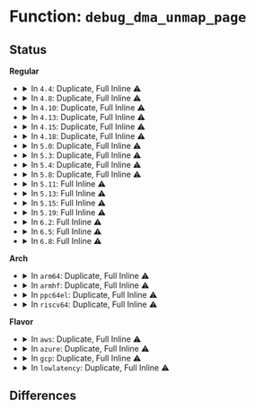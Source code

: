 # Function: <code>debug_dma_unmap_page</code>

## Status
<b>Regular</b>
<ul>
<li>
<details>
<summary>In <code>4.4</code>: Duplicate, Full Inline ⚠️</summary>

**Collision:** Static Duplication

**Inline:** Full

**Transformation:** False

**Instances:**

```
In drivers/dma/dmaengine.c (0)
Location: include/linux/dma-debug.h:117
Inline: True
```
```
In drivers/tty/serial/8250/8250_dma.c (0)
Location: include/linux/dma-debug.h:117
Inline: True
```
```
In drivers/char/agp/intel-gtt.c (0)
Location: include/linux/dma-debug.h:117
Inline: True
```
```
In drivers/usb/core/hcd.c (0)
Location: include/linux/dma-debug.h:117
Inline: True
```
```
In drivers/usb/dwc2/hcd_intr.c (0)
Location: include/linux/dma-debug.h:117
Inline: True
```
</details>
</li>
<li>
<details>
<summary>In <code>4.8</code>: Duplicate, Full Inline ⚠️</summary>

**Collision:** Static Duplication

**Inline:** Full

**Transformation:** False

**Instances:**

```
In drivers/dma/dmaengine.c (0)
Location: include/linux/dma-debug.h:117
Inline: True
```
```
In drivers/virtio/virtio_ring.c (0)
Location: include/linux/dma-debug.h:117
Inline: True
```
```
In drivers/tty/serial/8250/8250_dma.c (0)
Location: include/linux/dma-debug.h:117
Inline: True
```
```
In drivers/char/agp/intel-gtt.c (0)
Location: include/linux/dma-debug.h:117
Inline: True
```
```
In drivers/usb/core/hcd.c (0)
Location: include/linux/dma-debug.h:117
Inline: True
```
```
In drivers/usb/dwc2/hcd_ddma.c (0)
Location: include/linux/dma-debug.h:117
Inline: True
```
```
In drivers/usb/host/xhci-ring.c (0)
Location: include/linux/dma-debug.h:117
Inline: True
```
</details>
</li>
<li>
<details>
<summary>In <code>4.10</code>: Duplicate, Full Inline ⚠️</summary>

**Collision:** Static Duplication

**Inline:** Full

**Transformation:** False

**Instances:**

```
In drivers/dma/dmaengine.c (0)
Location: include/linux/dma-debug.h:124
Inline: True
```
```
In drivers/virtio/virtio_ring.c (0)
Location: include/linux/dma-debug.h:124
Inline: True
```
```
In drivers/tty/serial/8250/8250_dma.c (0)
Location: include/linux/dma-debug.h:124
Inline: True
```
```
In drivers/char/agp/intel-gtt.c (0)
Location: include/linux/dma-debug.h:124
Inline: True
```
```
In drivers/usb/core/hcd.c (0)
Location: include/linux/dma-debug.h:124
Inline: True
```
```
In drivers/usb/dwc2/hcd_ddma.c (0)
Location: include/linux/dma-debug.h:124
Inline: True
```
```
In drivers/usb/host/xhci-ring.c (0)
Location: include/linux/dma-debug.h:124
Inline: True
```
</details>
</li>
<li>
<details>
<summary>In <code>4.13</code>: Duplicate, Full Inline ⚠️</summary>

**Collision:** Static Duplication

**Inline:** Full

**Transformation:** False

**Instances:**

```
In drivers/dma/dmaengine.c (0)
Location: include/linux/dma-debug.h:124
Inline: True
```
```
In drivers/virtio/virtio_ring.c (0)
Location: include/linux/dma-debug.h:124
Inline: True
```
```
In drivers/tty/serial/8250/8250_dma.c (0)
Location: include/linux/dma-debug.h:124
Inline: True
```
```
In drivers/char/agp/intel-gtt.c (0)
Location: include/linux/dma-debug.h:124
Inline: True
```
```
In drivers/usb/core/hcd.c (0)
Location: include/linux/dma-debug.h:124
Inline: True
```
```
In drivers/usb/dwc2/hcd_ddma.c (0)
Location: include/linux/dma-debug.h:124
Inline: True
```
```
In drivers/usb/host/xhci-ring.c (0)
Location: include/linux/dma-debug.h:124
Inline: True
```
</details>
</li>
<li>
<details>
<summary>In <code>4.15</code>: Duplicate, Full Inline ⚠️</summary>

**Collision:** Static Duplication

**Inline:** Full

**Transformation:** False

**Instances:**

```
In drivers/dma/dmaengine.c (0)
Location: include/linux/dma-debug.h:124
Inline: True
```
```
In drivers/virtio/virtio_ring.c (0)
Location: include/linux/dma-debug.h:124
Inline: True
```
```
In drivers/tty/serial/8250/8250_dma.c (0)
Location: include/linux/dma-debug.h:124
Inline: True
```
```
In drivers/char/agp/intel-gtt.c (0)
Location: include/linux/dma-debug.h:124
Inline: True
```
```
In drivers/usb/core/hcd.c (0)
Location: include/linux/dma-debug.h:124
Inline: True
```
```
In drivers/usb/dwc2/hcd_ddma.c (0)
Location: include/linux/dma-debug.h:124
Inline: True
```
```
In drivers/usb/host/xhci-ring.c (0)
Location: include/linux/dma-debug.h:124
Inline: True
```
```
In drivers/usb/host/xhci-dbgcap.c (0)
Location: include/linux/dma-debug.h:124
Inline: True
```
</details>
</li>
<li>
<details>
<summary>In <code>4.18</code>: Duplicate, Full Inline ⚠️</summary>

**Collision:** Static Duplication

**Inline:** Full

**Transformation:** False

**Instances:**

```
In drivers/dma/dmaengine.c (0)
Location: include/linux/dma-debug.h:118
Inline: True
```
```
In drivers/virtio/virtio_ring.c (0)
Location: include/linux/dma-debug.h:118
Inline: True
```
```
In drivers/tty/serial/8250/8250_dma.c (0)
Location: include/linux/dma-debug.h:118
Inline: True
```
```
In drivers/char/agp/intel-gtt.c (0)
Location: include/linux/dma-debug.h:118
Inline: True
```
```
In drivers/usb/core/hcd.c (0)
Location: include/linux/dma-debug.h:118
Inline: True
```
```
In drivers/usb/dwc2/hcd_intr.c (0)
Location: include/linux/dma-debug.h:118
Inline: True
```
```
In drivers/usb/dwc2/hcd_ddma.c (0)
Location: include/linux/dma-debug.h:118
Inline: True
```
```
In drivers/usb/host/xhci-ring.c (0)
Location: include/linux/dma-debug.h:118
Inline: True
```
```
In drivers/usb/host/xhci-dbgcap.c (0)
Location: include/linux/dma-debug.h:118
Inline: True
```
```
In net/core/page_pool.c (0)
Location: include/linux/dma-debug.h:118
Inline: True
```
</details>
</li>
<li>
<details>
<summary>In <code>5.0</code>: Duplicate, Full Inline ⚠️</summary>

**Collision:** Static Duplication

**Inline:** Full

**Transformation:** False

**Instances:**

```
In drivers/dma/dmaengine.c (0)
Location: include/linux/dma-debug.h:106
Inline: True
```
```
In drivers/virtio/virtio_ring.c (0)
Location: include/linux/dma-debug.h:106
Inline: True
```
```
In drivers/tty/serial/8250/8250_dma.c (0)
Location: include/linux/dma-debug.h:106
Inline: True
```
```
In drivers/char/agp/intel-gtt.c (0)
Location: include/linux/dma-debug.h:106
Inline: True
```
```
In drivers/usb/core/hcd.c (0)
Location: include/linux/dma-debug.h:106
Inline: True
```
```
In drivers/usb/dwc2/hcd_intr.c (0)
Location: include/linux/dma-debug.h:106
Inline: True
```
```
In drivers/usb/dwc2/hcd_ddma.c (0)
Location: include/linux/dma-debug.h:106
Inline: True
```
```
In drivers/usb/host/xhci-ring.c (0)
Location: include/linux/dma-debug.h:106
Inline: True
```
```
In drivers/usb/host/xhci-dbgcap.c (0)
Location: include/linux/dma-debug.h:106
Inline: True
```
```
In net/core/page_pool.c (0)
Location: include/linux/dma-debug.h:106
Inline: True
```
</details>
</li>
<li>
<details>
<summary>In <code>5.3</code>: Duplicate, Full Inline ⚠️</summary>

**Collision:** Static Duplication

**Inline:** Full

**Transformation:** False

**Instances:**

```
In mm/hmm.c (0)
Location: include/linux/dma-debug.h:94
Inline: True
```
```
In drivers/dma/dmaengine.c (0)
Location: include/linux/dma-debug.h:94
Inline: True
```
```
In drivers/virtio/virtio_ring.c (0)
Location: include/linux/dma-debug.h:94
Inline: True
```
```
In drivers/tty/serial/8250/8250_dma.c (0)
Location: include/linux/dma-debug.h:94
Inline: True
```
```
In drivers/char/agp/intel-gtt.c (0)
Location: include/linux/dma-debug.h:94
Inline: True
```
```
In drivers/usb/core/hcd.c (0)
Location: include/linux/dma-debug.h:94
Inline: True
```
```
In drivers/usb/dwc2/hcd_intr.c (0)
Location: include/linux/dma-debug.h:94
Inline: True
```
```
In drivers/usb/dwc2/hcd_ddma.c (0)
Location: include/linux/dma-debug.h:94
Inline: True
```
```
In drivers/usb/host/xhci-ring.c (0)
Location: include/linux/dma-debug.h:94
Inline: True
```
```
In drivers/usb/host/xhci-dbgcap.c (0)
Location: include/linux/dma-debug.h:94
Inline: True
```
```
In net/core/page_pool.c (0)
Location: include/linux/dma-debug.h:94
Inline: True
```
</details>
</li>
<li>
<details>
<summary>In <code>5.4</code>: Duplicate, Full Inline ⚠️</summary>

**Collision:** Static Duplication

**Inline:** Full

**Transformation:** False

**Instances:**

```
In mm/hmm.c (0)
Location: include/linux/dma-debug.h:94
Inline: True
```
```
In drivers/dma/dmaengine.c (0)
Location: include/linux/dma-debug.h:94
Inline: True
```
```
In drivers/virtio/virtio_ring.c (0)
Location: include/linux/dma-debug.h:94
Inline: True
```
```
In drivers/tty/serial/8250/8250_dma.c (0)
Location: include/linux/dma-debug.h:94
Inline: True
```
```
In drivers/char/agp/intel-gtt.c (0)
Location: include/linux/dma-debug.h:94
Inline: True
```
```
In drivers/usb/core/hcd.c (0)
Location: include/linux/dma-debug.h:94
Inline: True
```
```
In drivers/usb/dwc2/hcd_intr.c (0)
Location: include/linux/dma-debug.h:94
Inline: True
```
```
In drivers/usb/dwc2/hcd_ddma.c (0)
Location: include/linux/dma-debug.h:94
Inline: True
```
```
In drivers/usb/host/xhci-ring.c (0)
Location: include/linux/dma-debug.h:94
Inline: True
```
```
In drivers/usb/host/xhci-dbgcap.c (0)
Location: include/linux/dma-debug.h:94
Inline: True
```
```
In net/core/page_pool.c (0)
Location: include/linux/dma-debug.h:94
Inline: True
```
</details>
</li>
<li>
<details>
<summary>In <code>5.8</code>: Duplicate, Full Inline ⚠️</summary>

**Collision:** Static Duplication

**Inline:** Full

**Transformation:** False

**Instances:**

```
In drivers/dma/dmaengine.c (0)
Location: include/linux/dma-debug.h:94
Inline: True
```
```
In drivers/virtio/virtio_ring.c (0)
Location: include/linux/dma-debug.h:94
Inline: True
```
```
In drivers/tty/serial/8250/8250_dma.c (0)
Location: include/linux/dma-debug.h:94
Inline: True
```
```
In drivers/char/agp/intel-gtt.c (0)
Location: include/linux/dma-debug.h:94
Inline: True
```
```
In drivers/usb/core/hcd.c (0)
Location: include/linux/dma-debug.h:94
Inline: True
```
```
In drivers/usb/dwc2/hcd_intr.c (0)
Location: include/linux/dma-debug.h:94
Inline: True
```
```
In drivers/usb/dwc2/hcd_ddma.c (0)
Location: include/linux/dma-debug.h:94
Inline: True
```
```
In drivers/usb/host/xhci-ring.c (0)
Location: include/linux/dma-debug.h:94
Inline: True
```
```
In drivers/usb/host/xhci-dbgcap.c (0)
Location: include/linux/dma-debug.h:94
Inline: True
```
```
In net/core/page_pool.c (0)
Location: include/linux/dma-debug.h:94
Inline: True
```
```
In net/xdp/xsk_buff_pool.c (0)
Location: include/linux/dma-debug.h:94
Inline: True
```
</details>
</li>
<li>
<details>
<summary>In <code>5.11</code>: Full Inline ⚠️</summary>

**Collision:** Unique Static

**Inline:** Full

**Transformation:** False

**Instances:**

```
In kernel/dma/mapping.c (0)
Location: kernel/dma/debug.h:60
Inline: True
```
</details>
</li>
<li>
<details>
<summary>In <code>5.13</code>: Full Inline ⚠️</summary>

**Collision:** Unique Static

**Inline:** Full

**Transformation:** False

**Instances:**

```
In kernel/dma/mapping.c (0)
Location: kernel/dma/debug.h:60
Inline: True
```
</details>
</li>
<li>
<details>
<summary>In <code>5.15</code>: Full Inline ⚠️</summary>

**Collision:** Unique Static

**Inline:** Full

**Transformation:** False

**Instances:**

```
In kernel/dma/mapping.c (0)
Location: kernel/dma/debug.h:65
Inline: True
```
</details>
</li>
<li>
<details>
<summary>In <code>5.19</code>: Full Inline ⚠️</summary>

**Collision:** Unique Static

**Inline:** Full

**Transformation:** False

**Instances:**

```
In kernel/dma/mapping.c (0)
Location: kernel/dma/debug.h:65
Inline: True
```
</details>
</li>
<li>
<details>
<summary>In <code>6.2</code>: Full Inline ⚠️</summary>

**Collision:** Unique Static

**Inline:** Full

**Transformation:** False

**Instances:**

```
In kernel/dma/mapping.c (0)
Location: kernel/dma/debug.h:65
Inline: True
```
</details>
</li>
<li>
<details>
<summary>In <code>6.5</code>: Full Inline ⚠️</summary>

**Collision:** Unique Static

**Inline:** Full

**Transformation:** False

**Instances:**

```
In kernel/dma/mapping.c (0)
Location: kernel/dma/debug.h:65
Inline: True
```
</details>
</li>
<li>
<details>
<summary>In <code>6.8</code>: Full Inline ⚠️</summary>

**Collision:** Unique Static

**Inline:** Full

**Transformation:** False

**Instances:**

```
In kernel/dma/mapping.c (0)
Location: kernel/dma/debug.h:65
Inline: True
```
</details>
</li>
</ul>
<b>Arch</b>
<ul>
<li>
<details>
<summary>In <code>arm64</code>: Duplicate, Full Inline ⚠️</summary>

**Collision:** Static Duplication

**Inline:** Full

**Transformation:** False

**Instances:**

```
In mm/hmm.c (0)
Location: include/linux/dma-debug.h:94
Inline: True
```
```
In drivers/dma/dmaengine.c (0)
Location: include/linux/dma-debug.h:94
Inline: True
```
```
In drivers/dma/bcm2835-dma.c (0)
Location: include/linux/dma-debug.h:94
Inline: True
```
```
In drivers/dma/mv_xor.c (0)
Location: include/linux/dma-debug.h:94
Inline: True
```
```
In drivers/virtio/virtio_ring.c (0)
Location: include/linux/dma-debug.h:94
Inline: True
```
```
In drivers/tty/serial/8250/8250_dma.c (0)
Location: include/linux/dma-debug.h:94
Inline: True
```
```
In drivers/tty/serial/msm_serial.c (0)
Location: include/linux/dma-debug.h:94
Inline: True
```
```
In drivers/iommu/io-pgtable-arm.c (0)
Location: include/linux/dma-debug.h:94
Inline: True
```
```
In drivers/iommu/rockchip-iommu.c (0)
Location: include/linux/dma-debug.h:94
Inline: True
```
```
In drivers/net/ethernet/broadcom/bgmac.c (0)
Location: include/linux/dma-debug.h:94
Inline: True
```
```
In drivers/net/ethernet/freescale/fec_main.c (0)
Location: include/linux/dma-debug.h:94
Inline: True
```
```
In drivers/usb/core/hcd.c (0)
Location: include/linux/dma-debug.h:94
Inline: True
```
```
In drivers/usb/dwc2/hcd_intr.c (0)
Location: include/linux/dma-debug.h:94
Inline: True
```
```
In drivers/usb/dwc2/hcd_ddma.c (0)
Location: include/linux/dma-debug.h:94
Inline: True
```
```
In drivers/usb/host/xhci-ring.c (0)
Location: include/linux/dma-debug.h:94
Inline: True
```
```
In drivers/usb/host/xhci-dbgcap.c (0)
Location: include/linux/dma-debug.h:94
Inline: True
```
```
In drivers/firmware/qcom_scm-64.c (0)
Location: include/linux/dma-debug.h:94
Inline: True
```
```
In net/core/page_pool.c (0)
Location: include/linux/dma-debug.h:94
Inline: True
```
</details>
</li>
<li>
<details>
<summary>In <code>armhf</code>: Duplicate, Full Inline ⚠️</summary>

**Collision:** Static Duplication

**Inline:** Full

**Transformation:** False

**Instances:**

```
In mm/hmm.c (0)
Location: include/linux/dma-debug.h:94
Inline: True
```
```
In drivers/dma/dmaengine.c (0)
Location: include/linux/dma-debug.h:94
Inline: True
```
```
In drivers/dma/mv_xor.c (0)
Location: include/linux/dma-debug.h:94
Inline: True
```
```
In drivers/virtio/virtio_ring.c (0)
Location: include/linux/dma-debug.h:94
Inline: True
```
```
In drivers/tty/serial/8250/8250_dma.c (0)
Location: include/linux/dma-debug.h:94
Inline: True
```
```
In drivers/tty/serial/msm_serial.c (0)
Location: include/linux/dma-debug.h:94
Inline: True
```
```
In drivers/iommu/io-pgtable-arm.c (0)
Location: include/linux/dma-debug.h:94
Inline: True
```
```
In drivers/iommu/omap-iommu.c (0)
Location: include/linux/dma-debug.h:94
Inline: True
```
```
In drivers/iommu/rockchip-iommu.c (0)
Location: include/linux/dma-debug.h:94
Inline: True
```
```
In drivers/iommu/tegra-smmu.c (0)
Location: include/linux/dma-debug.h:94
Inline: True
```
```
In drivers/iommu/exynos-iommu.c (0)
Location: include/linux/dma-debug.h:94
Inline: True
```
```
In drivers/net/ethernet/freescale/fec_main.c (0)
Location: include/linux/dma-debug.h:94
Inline: True
```
```
In drivers/net/ethernet/ti/davinci_cpdma.c (0)
Location: include/linux/dma-debug.h:94
Inline: True
```
```
In drivers/usb/core/hcd.c (0)
Location: include/linux/dma-debug.h:94
Inline: True
```
```
In drivers/usb/dwc2/hcd_intr.c (0)
Location: include/linux/dma-debug.h:94
Inline: True
```
```
In drivers/usb/dwc2/hcd_ddma.c (0)
Location: include/linux/dma-debug.h:94
Inline: True
```
```
In drivers/usb/host/xhci-ring.c (0)
Location: include/linux/dma-debug.h:94
Inline: True
```
```
In drivers/usb/host/xhci-dbgcap.c (0)
Location: include/linux/dma-debug.h:94
Inline: True
```
```
In drivers/usb/gadget/udc/core.c (0)
Location: include/linux/dma-debug.h:94
Inline: True
```
```
In drivers/i2c/busses/i2c-imx.c (0)
Location: include/linux/dma-debug.h:94
Inline: True
```
```
In drivers/firmware/qcom_scm-32.c (0)
Location: include/linux/dma-debug.h:94
Inline: True
```
```
In drivers/firmware/tegra/ivc.c (0)
Location: include/linux/dma-debug.h:94
Inline: True
```
```
In drivers/staging/emxx_udc/emxx_udc.c (0)
Location: include/linux/dma-debug.h:94
Inline: True
```
```
In net/core/page_pool.c (0)
Location: include/linux/dma-debug.h:94
Inline: True
```
</details>
</li>
<li>
<details>
<summary>In <code>ppc64el</code>: Duplicate, Full Inline ⚠️</summary>

**Collision:** Static Duplication

**Inline:** Full

**Transformation:** False

**Instances:**

```
In mm/hmm.c (0)
Location: include/linux/dma-debug.h:94
Inline: True
```
```
In drivers/dma/dmaengine.c (0)
Location: include/linux/dma-debug.h:94
Inline: True
```
```
In drivers/virtio/virtio_ring.c (0)
Location: include/linux/dma-debug.h:94
Inline: True
```
```
In drivers/tty/serial/8250/8250_dma.c (0)
Location: include/linux/dma-debug.h:94
Inline: True
```
```
In drivers/char/tpm/tpm_ibmvtpm.c (0)
Location: include/linux/dma-debug.h:94
Inline: True
```
```
In drivers/usb/core/hcd.c (0)
Location: include/linux/dma-debug.h:94
Inline: True
```
```
In drivers/usb/dwc2/hcd_intr.c (0)
Location: include/linux/dma-debug.h:94
Inline: True
```
```
In drivers/usb/dwc2/hcd_ddma.c (0)
Location: include/linux/dma-debug.h:94
Inline: True
```
```
In drivers/usb/host/xhci-ring.c (0)
Location: include/linux/dma-debug.h:94
Inline: True
```
```
In drivers/usb/host/xhci-dbgcap.c (0)
Location: include/linux/dma-debug.h:94
Inline: True
```
```
In net/core/page_pool.c (0)
Location: include/linux/dma-debug.h:94
Inline: True
```
</details>
</li>
<li>
<details>
<summary>In <code>riscv64</code>: Duplicate, Full Inline ⚠️</summary>

**Collision:** Static Duplication

**Inline:** Full

**Transformation:** False

**Instances:**

```
In mm/hmm.c (0)
Location: include/linux/dma-debug.h:94
Inline: True
```
```
In drivers/dma/dmaengine.c (0)
Location: include/linux/dma-debug.h:94
Inline: True
```
```
In drivers/virtio/virtio_ring.c (0)
Location: include/linux/dma-debug.h:94
Inline: True
```
```
In drivers/tty/serial/8250/8250_dma.c (0)
Location: include/linux/dma-debug.h:94
Inline: True
```
```
In drivers/usb/core/hcd.c (0)
Location: include/linux/dma-debug.h:94
Inline: True
```
```
In drivers/usb/dwc2/hcd_intr.c (0)
Location: include/linux/dma-debug.h:94
Inline: True
```
```
In drivers/usb/dwc2/hcd_ddma.c (0)
Location: include/linux/dma-debug.h:94
Inline: True
```
```
In drivers/usb/host/xhci-ring.c (0)
Location: include/linux/dma-debug.h:94
Inline: True
```
```
In drivers/usb/host/xhci-dbgcap.c (0)
Location: include/linux/dma-debug.h:94
Inline: True
```
```
In drivers/mmc/host/mmc_spi.c (0)
Location: include/linux/dma-debug.h:94
Inline: True
```
```
In net/core/page_pool.c (0)
Location: include/linux/dma-debug.h:94
Inline: True
```
</details>
</li>
</ul>
<b>Flavor</b>
<ul>
<li>
<details>
<summary>In <code>aws</code>: Duplicate, Full Inline ⚠️</summary>

**Collision:** Static Duplication

**Inline:** Full

**Transformation:** False

**Instances:**

```
In mm/hmm.c (0)
Location: include/linux/dma-debug.h:94
Inline: True
```
```
In drivers/dma/dmaengine.c (0)
Location: include/linux/dma-debug.h:94
Inline: True
```
```
In drivers/virtio/virtio_ring.c (0)
Location: include/linux/dma-debug.h:94
Inline: True
```
```
In drivers/tty/serial/8250/8250_dma.c (0)
Location: include/linux/dma-debug.h:94
Inline: True
```
```
In drivers/char/agp/intel-gtt.c (0)
Location: include/linux/dma-debug.h:94
Inline: True
```
```
In drivers/nvme/host/pci.c (0)
Location: include/linux/dma-debug.h:94
Inline: True
```
```
In drivers/usb/core/hcd.c (0)
Location: include/linux/dma-debug.h:94
Inline: True
```
```
In drivers/usb/dwc2/hcd_intr.c (0)
Location: include/linux/dma-debug.h:94
Inline: True
```
```
In drivers/usb/dwc2/hcd_ddma.c (0)
Location: include/linux/dma-debug.h:94
Inline: True
```
```
In drivers/usb/host/xhci-ring.c (0)
Location: include/linux/dma-debug.h:94
Inline: True
```
```
In net/core/page_pool.c (0)
Location: include/linux/dma-debug.h:94
Inline: True
```
</details>
</li>
<li>
<details>
<summary>In <code>azure</code>: Duplicate, Full Inline ⚠️</summary>

**Collision:** Static Duplication

**Inline:** Full

**Transformation:** False

**Instances:**

```
In mm/hmm.c (0)
Location: include/linux/dma-debug.h:94
Inline: True
```
```
In drivers/dma/dmaengine.c (0)
Location: include/linux/dma-debug.h:94
Inline: True
```
```
In drivers/virtio/virtio_ring.c (0)
Location: include/linux/dma-debug.h:94
Inline: True
```
```
In drivers/tty/serial/8250/8250_dma.c (0)
Location: include/linux/dma-debug.h:94
Inline: True
```
```
In drivers/char/agp/intel-gtt.c (0)
Location: include/linux/dma-debug.h:94
Inline: True
```
```
In drivers/nvme/host/pci.c (0)
Location: include/linux/dma-debug.h:94
Inline: True
```
```
In drivers/usb/core/hcd.c (0)
Location: include/linux/dma-debug.h:94
Inline: True
```
```
In drivers/usb/host/xhci-ring.c (0)
Location: include/linux/dma-debug.h:94
Inline: True
```
```
In drivers/usb/host/xhci-dbgcap.c (0)
Location: include/linux/dma-debug.h:94
Inline: True
```
```
In net/core/page_pool.c (0)
Location: include/linux/dma-debug.h:94
Inline: True
```
</details>
</li>
<li>
<details>
<summary>In <code>gcp</code>: Duplicate, Full Inline ⚠️</summary>

**Collision:** Static Duplication

**Inline:** Full

**Transformation:** False

**Instances:**

```
In mm/hmm.c (0)
Location: include/linux/dma-debug.h:94
Inline: True
```
```
In drivers/dma/dmaengine.c (0)
Location: include/linux/dma-debug.h:94
Inline: True
```
```
In drivers/virtio/virtio_ring.c (0)
Location: include/linux/dma-debug.h:94
Inline: True
```
```
In drivers/tty/serial/8250/8250_dma.c (0)
Location: include/linux/dma-debug.h:94
Inline: True
```
```
In drivers/char/agp/intel-gtt.c (0)
Location: include/linux/dma-debug.h:94
Inline: True
```
```
In drivers/usb/core/hcd.c (0)
Location: include/linux/dma-debug.h:94
Inline: True
```
```
In drivers/usb/dwc2/hcd_intr.c (0)
Location: include/linux/dma-debug.h:94
Inline: True
```
```
In drivers/usb/dwc2/hcd_ddma.c (0)
Location: include/linux/dma-debug.h:94
Inline: True
```
```
In drivers/usb/host/xhci-ring.c (0)
Location: include/linux/dma-debug.h:94
Inline: True
```
```
In drivers/usb/host/xhci-dbgcap.c (0)
Location: include/linux/dma-debug.h:94
Inline: True
```
```
In drivers/i2c/busses/i2c-amd-mp2-plat.c (0)
Location: include/linux/dma-debug.h:94
Inline: True
```
```
In net/core/page_pool.c (0)
Location: include/linux/dma-debug.h:94
Inline: True
```
</details>
</li>
<li>
<details>
<summary>In <code>lowlatency</code>: Duplicate, Full Inline ⚠️</summary>

**Collision:** Static Duplication

**Inline:** Full

**Transformation:** False

**Instances:**

```
In mm/hmm.c (0)
Location: include/linux/dma-debug.h:94
Inline: True
```
```
In drivers/dma/dmaengine.c (0)
Location: include/linux/dma-debug.h:94
Inline: True
```
```
In drivers/virtio/virtio_ring.c (0)
Location: include/linux/dma-debug.h:94
Inline: True
```
```
In drivers/tty/serial/8250/8250_dma.c (0)
Location: include/linux/dma-debug.h:94
Inline: True
```
```
In drivers/char/agp/intel-gtt.c (0)
Location: include/linux/dma-debug.h:94
Inline: True
```
```
In drivers/usb/core/hcd.c (0)
Location: include/linux/dma-debug.h:94
Inline: True
```
```
In drivers/usb/dwc2/hcd_intr.c (0)
Location: include/linux/dma-debug.h:94
Inline: True
```
```
In drivers/usb/dwc2/hcd_ddma.c (0)
Location: include/linux/dma-debug.h:94
Inline: True
```
```
In drivers/usb/host/xhci-ring.c (0)
Location: include/linux/dma-debug.h:94
Inline: True
```
```
In drivers/usb/host/xhci-dbgcap.c (0)
Location: include/linux/dma-debug.h:94
Inline: True
```
```
In net/core/page_pool.c (0)
Location: include/linux/dma-debug.h:94
Inline: True
```
</details>
</li>
</ul>

## Differences
